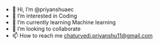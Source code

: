 - 👋 Hi, I’m @priyanshuaec
- 👀 I’m interested in Coding
- 🌱 I’m currently learning Machine learning
- 💞️ I’m looking to collaborate 
- 📫 How to reach me chaturvedi.priyanshu11@gmail.com

<!---
priyanshuaec/priyanshuaec is a ✨ special ✨ repository because its `README.md` (this file) appears on your GitHub profile.
You can click the Preview link to take a look at your changes.
--->
